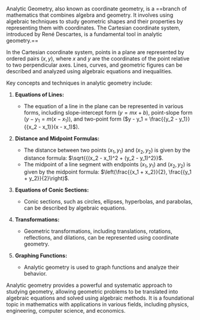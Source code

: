 Analytic Geometry, also known as coordinate geometry, is a ==branch of mathematics that combines algebra and geometry. It involves using algebraic techniques to study geometric shapes and their properties by representing them with coordinates. The Cartesian coordinate system, introduced by René Descartes, is a fundamental tool in analytic geometry.==

In the Cartesian coordinate system, points in a plane are represented by ordered pairs $(x, y)$, where $x$ and $y$ are the coordinates of the point relative to two perpendicular axes. Lines, curves, and geometric figures can be described and analyzed using algebraic equations and inequalities.

Key concepts and techniques in analytic geometry include:

1. **Equations of Lines:**
   - The equation of a line in the plane can be represented in various forms, including slope-intercept form ($y = mx + b$), point-slope form ($y - y_1 = m(x - x_1)$), and two-point form ($y - y_1 = \frac{{y_2 - y_1}}{{x_2 - x_1}}(x - x_1)$).

2. **Distance and Midpoint Formulas:**
   - The distance between two points $(x_1, y_1)$ and $(x_2, y_2)$ is given by the distance formula: $\sqrt{{(x_2 - x_1)^2 + (y_2 - y_1)^2}}$.
   - The midpoint of a line segment with endpoints $(x_1, y_1)$ and $(x_2, y_2)$ is given by the midpoint formula: $\left(\frac{{x_1 + x_2}}{2}, \frac{{y_1 + y_2}}{2}\right)$.

3. **Equations of Conic Sections:**
   - Conic sections, such as circles, ellipses, hyperbolas, and parabolas, can be described by algebraic equations.

4. **Transformations:**
   - Geometric transformations, including translations, rotations, reflections, and dilations, can be represented using coordinate geometry.

5. **Graphing Functions:**
   - Analytic geometry is used to graph functions and analyze their behavior.

Analytic geometry provides a powerful and systematic approach to studying geometry, allowing geometric problems to be translated into algebraic equations and solved using algebraic methods. It is a foundational topic in mathematics with applications in various fields, including physics, engineering, computer science, and economics.